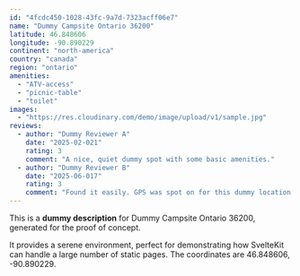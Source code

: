 ```yaml
---
id: "4fcdc450-1028-43fc-9a7d-7323acff06e7"
name: "Dummy Campsite Ontario 36200"
latitude: 46.848606
longitude: -90.890229
continent: "north-america"
country: "canada"
region: "ontario"
amenities:
  - "ATV-access"
  - "picnic-table"
  - "toilet"
images:
  - "https://res.cloudinary.com/demo/image/upload/v1/sample.jpg"
reviews:
  - author: "Dummy Reviewer A"
    date: "2025-02-021"
    rating: 3
    comment: "A nice, quiet dummy spot with some basic amenities."
  - author: "Dummy Reviewer B"
    date: "2025-06-017"
    rating: 3
    comment: "Found it easily. GPS was spot on for this dummy location."
---
```


This is a **dummy description** for Dummy Campsite Ontario 36200, generated for the proof of concept.

It provides a serene environment, perfect for demonstrating how SvelteKit can handle a large number of static pages. The coordinates are 46.848606, -90.890229.
